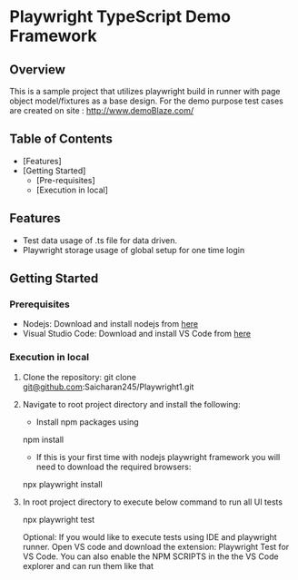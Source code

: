 # Playwright TypeScript Demo Framework

## Overview
This is a sample project that utilizes playwright build in runner with page object model/fixtures as a base design. For the demo purpose test cases are created on  site : http://www.demoBlaze.com/

## Table of Contents

- [Features]
- [Getting Started]
  - [Pre-requisites]
  - [Execution in local]


## Features
- Test data usage of .ts file for data driven.
- Playwright storage usage of global setup for one time login

## Getting Started

### Prerequisites
- Nodejs: Download and install nodejs from [here](https://nodejs.org/en/download)
- Visual Studio Code: Download and install VS Code from [here](https://code.visualstudio.com/)

### Execution in local
1. Clone the repository:
git clone git@github.com:Saicharan245/Playwright1.git

2.  Navigate to root project directory and install the following:

    * Install npm packages using

    npm install

    * If this is your first time with nodejs playwright framework you will need to download the required browsers:
    
    npx playwright install

 3. In root project directory to execute below command to run all UI tests

    npx playwright test

    Optional: If you would like to execute tests using IDE and playwright runner. Open VS code and download the extension: Playwright Test for VS Code. You can also enable the NPM SCRIPTS in the the VS Code explorer and can run them like that

